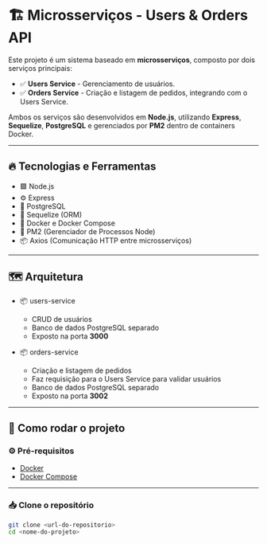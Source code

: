 # 🏗️ Microsserviços - Users & Orders API

Este projeto é um sistema baseado em **microsserviços**, composto por dois serviços principais:

- ✅ **Users Service** - Gerenciamento de usuários.
- ✅ **Orders Service** - Criação e listagem de pedidos, integrando com o Users Service.

Ambos os serviços são desenvolvidos em **Node.js**, utilizando **Express**, **Sequelize**, **PostgreSQL** e gerenciados por **PM2** dentro de containers Docker.

---

## 🔥 Tecnologias e Ferramentas

- 🟩 Node.js
- ⚙️ Express
- 🐘 PostgreSQL
- 🔗 Sequelize (ORM)
- 🐳 Docker e Docker Compose
- 🚦 PM2 (Gerenciador de Processos Node)
- 📦 Axios (Comunicação HTTP entre microsserviços)

---

## 🗺️ Arquitetura

- 📦 users-service
  - CRUD de usuários
  - Banco de dados PostgreSQL separado
  - Exposto na porta **3000**
  
- 📦 orders-service
  - Criação e listagem de pedidos
  - Faz requisição para o Users Service para validar usuários
  - Banco de dados PostgreSQL separado
  - Exposto na porta **3002**

---

## 🔧 Como rodar o projeto

### ⚙️ Pré-requisitos

- [Docker](https://www.docker.com/)
- [Docker Compose](https://docs.docker.com/compose/)

---

### 📥 Clone o repositório

```bash
git clone <url-do-repositorio>
cd <nome-do-projeto>
